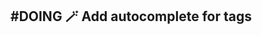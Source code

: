 ## #DOING :magic_wand: Add autocomplete for tags

<!--
#imdone-1.50.0
created:2024-11-18T13:44:45-05:00
order:0
-->


